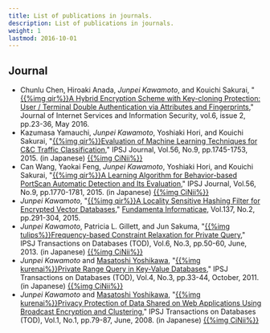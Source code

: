 ```yaml
---
title: List of publications in journals.
description: List of publications in journals.
weight: 1
lastmod: 2016-10-01
---
```


##  Journal
* Chunlu Chen, Hiroaki Anada, *Junpei Kawamoto*, and Kouichi Sakurai,
  "[{{%img qir%}}A Hybrid Encryption Scheme with Key-cloning Protection: User / Terminal Double Authentication via Attributes and Fingerprints](http://hdl.handle.net/2324/1657553),"
  Journal of Internet Services and Information Security,
  vol.6, issue 2, pp.23-36, May 2016.
* Kazumasa Yamauchi, *Junpei Kawamoto*, Yoshiaki Hori, and Kouichi Sakurai,
  "[{{%img qir%}}Evaluation of Machine Learning Techniques for C&C Traffic Classification](http://hdl.handle.net/2324/1525466),"
  IPSJ Journal, Vol.56, No.9, pp.1745-1753, 2015. (in Japanese)
  [{{%img CiNii%}}](http://ci.nii.ac.jp/naid/120005651849)
* Can Wang, Yaokai Feng, *Junpei Kawamoto*, Yoshiaki Hori, and Kouichi Sakurai,
  "[{{%img qir%}}A Learning Algorithm for Behavior-based PortScan Automatic Detection and Its Evaluation](http://hdl.handle.net/2324/),"
  IPSJ Journal,  Vol.56, No.9, pp.1770-1781, 2015. (in Japanese)
  [{{%img CiNii%}}](http://ci.nii.ac.jp/naid/120005651850)
* *Junpei Kawamoto*,
  "[{{%img qir%}}A Locality Sensitive Hashing Filter for Encrypted Vector Databases](http://hdl.handle.net/2324/1498219),"
  [Fundamenta Informaticae](http://fi.mimuw.edu.pl),
  Vol.137, No.2, pp.291-304, 2015.
* *Junpei Kawamoto*, Patricia L. Gillett, and Jun Sakuma,
  "[{{%img tulips%}}Frequency-based Constraint Relaxation for Private Query](http://hdl.handle.net/2241/119458),"
  IPSJ Transactions on Databases (TOD),
  Vol.6, No.3, pp.50-60, June, 2013. (in Japanese)
  [{{%img CiNii%}}](http://ci.nii.ac.jp/naid/110009579665)
* *Junpei Kawamoto* and [Masatoshi Yoshikawa](http://www.db.soc.i.kyoto-u.ac.jp/~yoshikawa/),
  "[{{%img kurenai%}}Private Range Query in Key-Value Databases](http://hdl.handle.net/2433/147391),"
  IPSJ Transactions on Databases (TOD),
  Vol.4, No.3, pp.33-44, October, 2011. (in Japanese)
  [{{%img CiNii%}}](http://ci.nii.ac.jp/naid/40019257549)
* *Junpei Kawamoto* and [Masatoshi Yoshikawa](http://www.db.soc.i.kyoto-u.ac.jp/~yoshikawa/),
  "[{{%img kurenai%}}Privacy Protection of Data Shared on Web Applications Using Broadcast Encryption and Clustering](http://hdl.handle.net/2433/147390),"
  IPSJ Transactions on Databases (TOD),
  Vol.1, No.1, pp.79-87, June, 2008. (in Japanese)
  [{{%img CiNii%}}](http://ci.nii.ac.jp/naid/110007990003)
